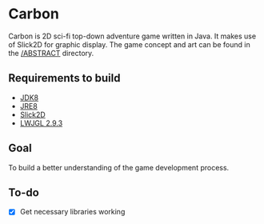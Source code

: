 # Carbon
Carbon is 2D sci-fi top-down adventure game written in Java. It makes use of Slick2D for graphic display. The game concept and art can be found in the [/ABSTRACT](../blob/master/ABSTRACT/README.md) directory.

## Requirements to build
- [JDK8][1]
- [JRE8][2]
- [Slick2D][3]
- [LWJGL 2.9.3][4]

## Goal
To build a better understanding of the game development process.

## To-do

- [x] Get necessary libraries working


[1]: https://www.oracle.com/technetwork/java/javase/downloads/jdk8-downloads-2133151.html
[2]: https://www.oracle.com/technetwork/java/javase/downloads/jre8-downloads-2133155.html
[3]: http://slick.ninjacave.com/
[4]: http://legacy.lwjgl.org/download.php.html